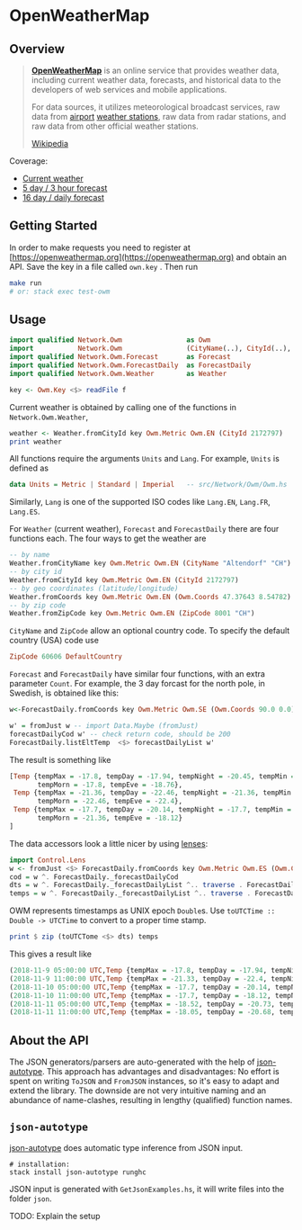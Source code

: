 # OpenWeatherMap #

## Overview

> **[OpenWeatherMap](https://openweathermap.org)** is an online service that provides weather data, including current weather data, forecasts, and historical data to the developers of web services and mobile applications. 
>
> For data sources, it utilizes meteorological broadcast services, raw data from [airport](https://en.wikipedia.org/wiki/Airport) [weather stations](https://en.wikipedia.org/wiki/Weather_station), raw data from radar stations, and raw data from other official weather stations. 
>
> [Wikipedia](https://en.wikipedia.org/wiki/OpenWeatherMap)

Coverage:

 - [Current weather](https://openweathermap.org/current)
 - [5 day / 3 hour forecast](https://openweathermap.org/forecast5)
 - [16 day / daily forecast](https://openweathermap.org/forecast16)

## Getting Started

In order to make requests you need to register at [https://openweathermap.org](https://openweathermap.org)  and obtain an API. Save the key in a file called `own.key` . Then run

```bash
make run	
# or: stack exec test-owm
```

## Usage

```haskell
import qualified Network.Owm                as Owm
import           Network.Owm                (CityName(..), CityId(..), Coords(..),                     												CountryCode, ZipCode(..), Count(..))
import qualified Network.Owm.Forecast       as Forecast
import qualified Network.Owm.ForecastDaily  as ForecastDaily
import qualified Network.Owm.Weather        as Weather

```

```haskell
key <- Owm.Key <$> readFile f
```

Current weather is obtained by calling one of the functions in `Network.Owm.Weather`,

```haskell
weather <- Weather.fromCityId key Owm.Metric Owm.EN (CityId 2172797)
print weather
```

All functions require the arguments `Units` and `Lang`. For example, `Units` is defined as

```haskell
data Units = Metric | Standard | Imperial	-- src/Network/Owm/Owm.hs
```

Similarly, `Lang` is one of the supported ISO codes like `Lang.EN`, `Lang.FR`, `Lang.ES`.

For `Weather` (current weather), `Forecast` and `ForecastDaily` there are four functions each. The four ways to get the weather are

```haskell
-- by name
Weather.fromCityName key Owm.Metric Owm.EN (CityName "Altendorf" "CH") 
-- by city id
Weather.fromCityId key Owm.Metric Owm.EN (CityId 2172797)
-- by geo coordinates (latitude/longitude)
Weather.fromCoords key Owm.Metric Owm.EN (Owm.Coords 47.37643 8.54782)
-- by zip code
Weather.fromZipCode key Owm.Metric Owm.EN (ZipCode 8001 "CH")
```

`CityName` and `ZipCode` allow an optional country code. To specify the default country (USA) code use

```haskell
ZipCode 60606 DefaultCountry
```

`Forecast` and `ForecastDaily` have similar four functions, with an extra parameter `Count`. For example, the 3 day forcast for the north pole, in Swedish, is obtained like this:

```haskell
w<-ForecastDaily.fromCoords key Owm.Metric Owm.SE (Owm.Coords 90.0 0.0) (Count 3)
```

```haskell
w' = fromJust w	-- import Data.Maybe (fromJust)
forecastDailyCod w'	-- check return code, should be 200
ForecastDaily.listEltTemp  <$> forecastDailyList w'
```

The result is something like

```haskell
[Temp {tempMax = -17.8, tempDay = -17.94, tempNight = -20.45, tempMin = -20.45, 
       tempMorn = -17.8, tempEve = -18.76},
 Temp {tempMax = -21.36, tempDay = -22.46, tempNight = -21.36, tempMin = -22.46, 
       tempMorn = -22.46, tempEve = -22.4},
 Temp {tempMax = -17.7, tempDay = -20.14, tempNight = -17.7, tempMin = -21.36, 
       tempMorn = -21.36, tempEve = -18.12}
]
```

The data accessors look a little nicer by using [lenses](https://hackage.haskell.org/package/lens):

```Haskell
import Control.Lens
w <- fromJust <$> ForecastDaily.fromCoords key Owm.Metric Owm.ES (Owm.Coords 90.0 180.0) (Count 6)	-- 6 12h intervals
cod = w ^. ForecastDaily._forecastDailyCod
dts = w ^. ForecastDaily._forecastDailyList ^.. traverse . ForecastDaily._listEltDt
temps = w ^. ForecastDaily._forecastDailyList ^.. traverse . ForecastDaily._listEltTemp
```

OWM represents timestamps as UNIX epoch `Double`s. Use  `toUTCTime :: Double -> UTCTime` to convert to a proper time stamp.

```haskell
print $ zip (toUTCTome <$> dts) temps
```

This gives a result like

```haskell
(2018-11-9 05:00:00 UTC,Temp {tempMax = -17.8, tempDay = -17.94, tempNight = -20.45, tempMin = -20.45, tempMorn = -17.8, tempEve = -18.76})
(2018-11-9 11:00:00 UTC,Temp {tempMax = -21.33, tempDay = -22.4, tempNight = -21.33, tempMin = -22.4, tempMorn = -22.4, tempEve = -22.35})
(2018-11-10 05:00:00 UTC,Temp {tempMax = -17.7, tempDay = -20.14, tempNight = -17.7, tempMin = -21.33, tempMorn = -21.33, tempEve = -18.12})
(2018-11-10 11:00:00 UTC,Temp {tempMax = -17.7, tempDay = -18.12, tempNight = -18.52, tempMin = -20.14, tempMorn = -20.14, tempEve = -17.7})
(2018-11-11 05:00:00 UTC,Temp {tempMax = -18.52, tempDay = -20.73, tempNight = -19.17, tempMin = -20.73, tempMorn = -18.52, tempEve = -20.68})
(2018-11-11 11:00:00 UTC,Temp {tempMax = -18.05, tempDay = -20.68, tempNight = -18.05, tempMin = -20.73, tempMorn = -20.73, tempEve = -19.17})
```

## About the API

The JSON generators/parsers are auto-generated with the help of [json-autotype](https://github.com/mgajda/json-autotype). This approach has advantages and disadvantages: No effort is spent on writing `ToJSON` and `FromJSON` instances, so it's easy to adapt and extend the library. The downside are not very intuitive naming and an abundance of name-clashes, resulting in lengthy (qualified) function names.

## `json-autotype`

[json-autotype](https://github.com/mgajda/json-autotype) does automatic type inference from JSON input.

```
# installation: 
stack install json-autotype runghc
```

JSON input is generated with `GetJsonExamples.hs`, it will write files into the folder `json`.

TODO: Explain the setup